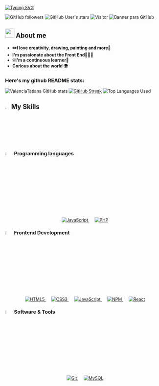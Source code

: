 [![Typing SVG](https://readme-typing-svg.herokuapp.com?font=Montserrat&weight=700&size=25&pause=1000&color=BA98F7&width=435&lines=Hello+World!%F0%9F%96%A4)](https://git.io/typing-svg)

![GitHub followers](https://img.shields.io/github/followers/ValenciaTatiana?style=social) 
![GitHub User's stars](https://img.shields.io/github/stars/ValenciaTatiana?style=social) 
![Visitor](https://komarev.com/ghpvc/?username=ValenciaTatiana&label=Profile%20views&color=0e75b6&style=flat)
![Banner para GitHub](https://github.com/user-attachments/assets/2cd41ea6-1b9b-4b90-9607-199953107f87)

## <picture><img src = "https://github.com/7oSkaaa/7oSkaaa/blob/main/Images/about_me.gif?raw=true" width = 30px></picture> About me
- **​✏️​I love creativity, drawing, painting and more🌸**
- **I'm passionate about the Front End👩🏻‍💻**
- **💡I'm a continuous learner🧠**
- **Corious about the world 🌍**

### Here's my github README stats:
![ValenciaTatiana GitHub stats](https://github-readme-stats.vercel.app/api?username=ValenciaTatiana&show_icons=true&theme=radical) 
[![GitHub Streak](https://github-readme-streak-stats.herokuapp.com/?user=ValenciaTatiana&theme=radical)](https://git.io/streak-stats) 
![Top Languages Used](https://github-readme-stats.vercel.app/api/top-langs/?username=ValenciaTatiana&show_icons=true&theme=dark)

## <img src="https://media2.giphy.com/media/QssGEmpkyEOhBCb7e1/giphy.gif?cid=ecf05e47a0n3gi1bfqntqmob8g9aid1oyj2wr3ds3mg700bl&rid=giphy.gif" width ="3%"> My Skills

### <img src = "https://github.com/7oSkaaa/7oSkaaa/blob/main/Images/Programming_Languages.gif?raw=true" width=5%> Programming languages

<p align="center">
  &emsp;
  <a href="https://developer.mozilla.org/en-US/docs/Web/JavaScript" target="_blank">
    <img alt="JavaScript" src="https://img.shields.io/badge/javascript-%23323330.svg?style=for-the-badge&logo=javascript&logoColor=%23F7DF1E">
  </a>
  &emsp;
  <a href="https://www.php.net/" target="_blank">
    <img alt="PHP" src="https://img.shields.io/badge/php-%23777BB4.svg?style=for-the-badge&logo=php&logoColor=white">
  </a>
</p>

### <picture> <img src="https://github.com/7oSkaaa/7oSkaaa/blob/main/Images/Front_End.gif?raw=true" width="5%"> </picture> Frontend Development

<p align="center">
  &emsp;
  <a href="https://developer.mozilla.org/en-US/docs/Web/HTML" target="_blank">
    <img alt="HTML5" src="https://img.shields.io/badge/html5-%23E34F26.svg?style=for-the-badge&logo=html5&logoColor=white">
  </a>
  &emsp;
  <a href="https://developer.mozilla.org/en-US/docs/Web/CSS" target="_blank">
    <img alt="CSS3" src="https://img.shields.io/badge/css3-%231572B6.svg?style=for-the-badge&logo=css3&logoColor=white">
  </a>
  &emsp;
  <a href="https://developer.mozilla.org/en-US/docs/Web/JavaScript" target="_blank">
    <img alt="JavaScript" src="https://img.shields.io/badge/javascript-%23323330.svg?style=for-the-badge&logo=javascript&logoColor=%23F7DF1E">
  </a>
  &emsp;
  <a href="https://www.npmjs.com/" target="_blank">
    <img alt="NPM" src="https://img.shields.io/badge/NPM-%23CB3837.svg?style=for-the-badge&logo=npm&logoColor=white">
  </a>
  &emsp;
  <a href="https://reactjs.org/" target="_blank">
    <img alt="React" src="https://img.shields.io/badge/react-%2320232a.svg?style=for-the-badge&logo=react&logoColor=%2361DAFB">
  </a>
</p>

### <picture> <img src="https://github.com/7oSkaaa/7oSkaaa/blob/main/Images/Software_Tools.gif?raw=true" width="5%"> </picture> Software & Tools

<p align="center">
  &emsp;
  <a href="https://git-scm.com/" target="_blank">
    <img alt="Git" src="https://img.shields.io/badge/git-%23F05033.svg?style=for-the-badge&logo=git&logoColor=white">
  </a>
  &emsp;
  <a href="https://www.mysql.com/" target="_blank">
    <img alt="MySQL" src="https://img.shields.io/badge/mysql-4479A1.svg?style=for-the-badge&logo=mysql&logoColor=white">
  </a>
</p>
